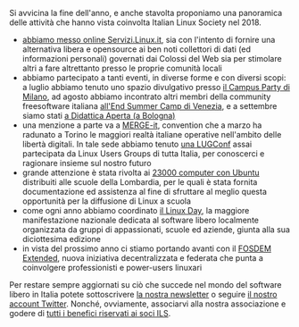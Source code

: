 <!--
.. title: 2018 con ILS
.. slug: 2018-con-ils
.. date: 2018-12-24 00:00:00
.. tags: 
.. category: 
.. link: 
.. description: 
.. type: text
.. image_copy: 
.. previewimage:
-->

Si avvicina la fine dell'anno, e anche stavolta proponiamo una panoramica delle attività che hanno vista coinvolta Italian Linux Society nel 2018.

<ul>
    <li><a href="{% link _posts/2018-05-14-servizi-linux-it.md %}">abbiamo messo online Servizi.Linux.it</a>, sia con l'intento di fornire una alternativa libera e opensource ai ben noti collettori di dati (ed informazioni personali) governati dai Colossi del Web sia per stimolare altri a fare altrettanto presso le proprie comunità locali</li>
    <li>abbiamo partecipato a tanti eventi, in diverse forme e con diversi scopi: a luglio abbiamo tenuto uno spazio divulgativo presso <a href="{% link _posts/2018-07-31-campus-party-italia-2018.md %}">il Campus Party di Milano</a>, ad agosto abbiamo incontrato altri membri della community freesoftware italiana <a href="{% link _posts/2018-08-09-esc-2018.md %}">all'End Summer Camp di Venezia</a>, e a settembre siamo stati <a href="https://scuola.linux.it/didattica-aperta-2018">a Didattica Aperta (a Bologna)</a></li>
    <li>una menzione a parte va a <a rel="nofollow" href="https://merge-it.net/">MERGE-it</a>, convention che a marzo ha radunato a Torino le maggiori realtà italiane operative nell'ambito delle libertà digitali. In tale sede abbiamo tenuto <a href="{% link _posts/2018-03-29-report-lugconf-2018.md %}">una LUGConf</a> assai partecipata da Linux Users Groups di tutta Italia, per conoscerci e ragionare insieme sul nostro futuro</li>
    <li>grande attenzione è stata rivolta ai <a href="https://scuola.linux.it/voting-machine-lombardia">23000 computer con Ubuntu</a> distribuiti alle scuole della Lombardia, per le quali è stata fornita documentazione ed assistenza al fine di sfruttare al meglio questa opportunità per la diffusione di Linux a scuola</li>
    <li>come ogni anno abbiamo coordinato <a href="https://www.linuxday.it/2018/">il Linux Day</a>, la maggiore manifestazione nazionale dedicata al software libero localmente organizzata da gruppi di appassionati, scuole ed aziende, giunta alla sua diciottesima edizione</li>
    <li>in vista del prossimo anno ci stiamo portando avanti con il <a href="{% link _posts/2018-12-19-fosdem-extended.md %}">FOSDEM Extended</a>, nuova iniziativa decentralizzata e federata che punta a coinvolgere professionisti e power-users linuxari</li>
</ul>

Per restare sempre aggiornati su ciò che succede nel mondo del software libero in Italia potete sottoscrivere <a href="/newsletter">la nostra newsletter</a> o seguire <a rel="nofollow" href="https://twitter.com/ItaLinuxSociety/">il nostro account Twitter</a>. Nonché, ovviamente, associarvi alla nostra associazione e godere di <a href="/iscrizione">tutti i benefici riservati ai soci ILS</a>.